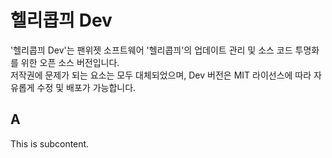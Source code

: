 # 헬리콥끠 Dev
'헬리콥끠 Dev'는 팬위젯 소프트웨어 '헬리콥끠'의 업데이트 관리 및 소스 코드 투명화를 위한 오픈 소스 버전입니다.  
저작권에 문제가 되는 요소는 모두 대체되었으며, Dev 버전은 MIT 라이선스에 따라 자유롭게 수정 및 배포가 가능합니다.

## A
This is subcontent.
